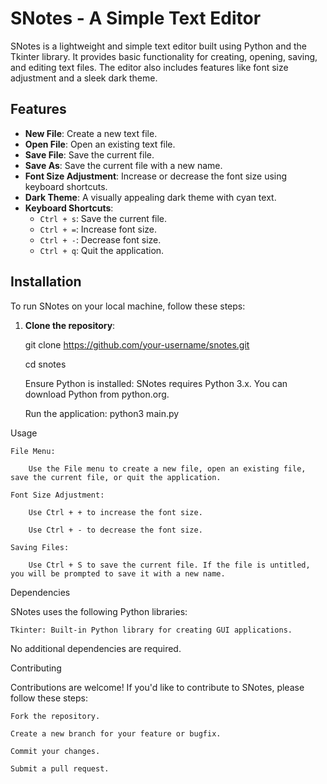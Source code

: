 # SNotes - A Simple Text Editor

SNotes is a lightweight and simple text editor built using Python and the Tkinter library. It provides basic functionality for creating, opening, saving, and editing text files. The editor also includes features like font size adjustment and a sleek dark theme.


## Features

- **New File**: Create a new text file.
- **Open File**: Open an existing text file.
- **Save File**: Save the current file.
- **Save As**: Save the current file with a new name.
- **Font Size Adjustment**: Increase or decrease the font size using keyboard shortcuts.
- **Dark Theme**: A visually appealing dark theme with cyan text.
- **Keyboard Shortcuts**:
  - `Ctrl + s`: Save the current file.
  - `Ctrl + =`: Increase font size.
  - `Ctrl + -`: Decrease font size.
  - `Ctrl + q`: Quit the application.
  

## Installation

To run SNotes on your local machine, follow these steps:

1. **Clone the repository**:
   
   git clone https://github.com/your-username/snotes.git

   cd snotes

    Ensure Python is installed:
    SNotes requires Python 3.x. You can download Python from python.org.

    Run the application:
    python3 main.py

Usage

    File Menu:

        Use the File menu to create a new file, open an existing file, save the current file, or quit the application.

    Font Size Adjustment:

        Use Ctrl + + to increase the font size.

        Use Ctrl + - to decrease the font size.

    Saving Files:

        Use Ctrl + S to save the current file. If the file is untitled, you will be prompted to save it with a new name.

Dependencies

SNotes uses the following Python libraries:

    Tkinter: Built-in Python library for creating GUI applications.

No additional dependencies are required.


Contributing

Contributions are welcome! If you'd like to contribute to SNotes, please follow these steps:

    Fork the repository.

    Create a new branch for your feature or bugfix.

    Commit your changes.

    Submit a pull request.
